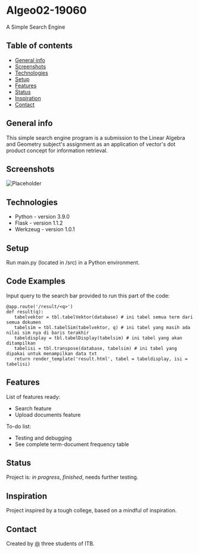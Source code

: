 # Algeo02-19060
A Simple Search Engine

## Table of contents
* [General info](#general-info)
* [Screenshots](#screenshots)
* [Technologies](#technologies)
* [Setup](#setup)
* [Features](#features)
* [Status](#status)
* [Inspiration](#inspiration)
* [Contact](#contact)

## General info
This simple search engine program is a submission to the Linear Algebra and Geometry subject's assignment as an application of vector's dot product concept for information retrieval.
## Screenshots
![Placeholder](src/img/placeholder.png)

## Technologies
* Python - version 3.9.0
* Flask - version 1.1.2
* Werkzeug - version 1.0.1

## Setup
Run main.py (located in /src) in a Python environment.

## Code Examples
Input query to the search bar provided to run this part of the code:
```
@app.route('/result/<q>')
def result(q):
   tabelvektor = tbl.tabelVektor(database) # ini tabel semua term dari semua dokumen
   tabelsim = tbl.tabelSim(tabelvektor, q) # ini tabel yang masih ada nilai sim nya di baris terakhir
   tabeldisplay = tbl.tabelDisplay(tabelsim) # ini tabel yang akan ditampilkan
   tabelisi = tbl.transpose(database, tabelsim) # ini tabel yang dipakai untuk menampilkan data txt
   return render_template('result.html', tabel = tabeldisplay, isi = tabelisi)
```

## Features
List of features ready:
* Search feature
* Upload documents feature

To-do list:
* Testing and debugging
* See complete term-document frequency table

## Status
Project is: _in progress_, _finished_, needs further testing.

## Inspiration
Project inspired by a tough college, based on a mindful of inspiration.

## Contact
Created by [@](https://www.flynerd.pl/) three students of ITB.